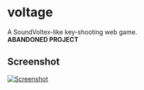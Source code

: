 # voltage
A SoundVoltex-like key-shooting web game.  
**ABANDONED PROJECT**

## Screenshot
[![Screenshot](https://i.imgur.com/xt5eYdG.png)](https://i.imgur.com/xt5eYdG.mp4)
